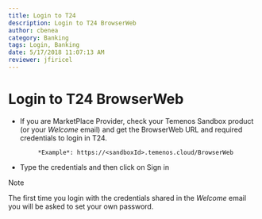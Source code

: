 ```yaml
---
title: Login to T24
description: Login to T24 BrowserWeb
author: cbenea
category: Banking
tags: Login, Banking
date: 5/17/2018 11:07:13 AM 
reviewer: jfiricel
---
```


# Login to T24 BrowserWeb

 - If you are MarketPlace Provider, check your Temenos Sandbox product (or your *Welcome* email) and get the BrowserWeb URL and required credentials to login in T24.

            *Example*: https://<sandboxId>.temenos.cloud/BrowserWeb
 
 - Type the credentials and then click on Sign in

> [!Note]
> The first time you login with the credentials shared in the *Welcome* email you will be asked to set your own password.
